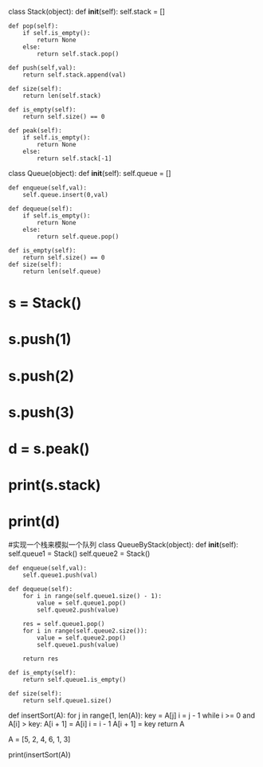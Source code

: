 class Stack(object):
	def __init__(self):
		self.stack = []

	def pop(self):
		if self.is_empty():
			return None
		else:
			return self.stack.pop()

	def push(self,val):
		return self.stack.append(val)

	def size(self):
		return len(self.stack)

	def is_empty(self):
		return self.size() == 0

	def peak(self):
		if self.is_empty():
			return None
		else:
			return self.stack[-1]


class Queue(object):
	def __init__(self):
		self.queue = []

	def enqueue(self,val):
		self.queue.insert(0,val)

	def dequeue(self):
		if self.is_empty():
			return None
		else:
			return self.queue.pop()

	def is_empty(self):
		return self.size() == 0
	def size(self):
		return len(self.queue)
#
# s = Stack()
# s.push(1)
# s.push(2)
# s.push(3)
# d = s.peak()
# print(s.stack)
# print(d)


#实现一个栈来模拟一个队列
class QueueByStack(object):
	def __init__(self):
		self.queue1 = Stack()
		self.queue2 = Stack()

	def enqueue(self,val):
		self.queue1.push(val)

	def dequeue(self):
		for i in range(self.queue1.size() - 1):
			value = self.queue1.pop()
			self.queue2.push(value)

		res = self.queue1.pop()
		for i in range(self.queue2.size()):
			value = self.queue2.pop()
			self.queue1.push(value)

		return res

	def is_empty(self):
		return self.queue1.is_empty()

	def size(self):
		return self.queue1.size()

def insertSort(A):
    for j in range(1, len(A)):
        key = A[j]
        i = j - 1
        while i >= 0 and A[i] > key:
            A[i + 1] = A[i]
            i = i - 1
        A[i + 1] = key
    return A

A = [5, 2, 4, 6, 1, 3]

print(insertSort(A))

